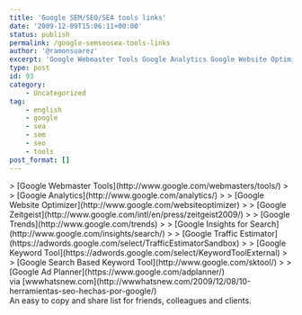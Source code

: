 ```yaml
---
title: 'Google SEM/SEO/SEA tools links'
date: '2009-12-09T15:06:11+00:00'
status: publish
permalink: /google-semseosea-tools-links
author: '@ramonsuarez'
excerpt: 'Google Webmaster Tools Google Analytics Google Website Optimizer Google Zeitgeist Google Trends Google Insights for Search Google Traffic Estimator Google Keyword Tool Google Search Based Keyword Tool Google Ad Planner via wwwhatsnew.com An easy t...'
type: post
id: 93
category:
    - Uncategorized
tag:
    - english
    - google
    - sea
    - sem
    - seo
    - tools
post_format: []
---
```

<div class="posterous_bookmarklet_entry">> [Google Webmaster Tools](http://www.google.com/webmasters/tools/)
> 
> [Google Analytics](http://www.google.com/analytics/)
> 
> [Google Website Optimizer](http://www.google.com/websiteoptimizer)
> 
> [Google Zeitgeist](http://www.google.com/intl/en/press/zeitgeist2009/)
> 
> [Google Trends](http://www.google.com/trends)
> 
> [Google Insights for Search](http://www.google.com/insights/search/)
> 
> [Google Traffic Estimator](https://adwords.google.com/select/TrafficEstimatorSandbox)
> 
> [Google Keyword Tool](https://adwords.google.com/select/KeywordToolExternal)
> 
> [Google Search Based Keyword Tool](http://www.google.com/sktool/)
> 
> [Google Ad Planner](https://www.google.com/adplanner/)

<div class="posterous_quote_citation">via [wwwhatsnew.com](http://wwwhatsnew.com/2009/12/08/10-herramientas-seo-hechas-por-google/)</div>An easy to copy and share list for friends, colleagues and clients.

</div>